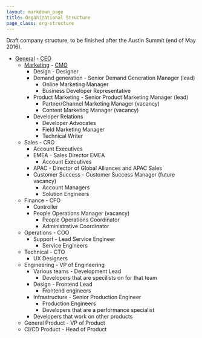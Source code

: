 ```yaml
---
layout: markdown_page
title: Organizational Structure
page_class: org-structure
---
```


Draft company structure, to be finished after the Austin Summit (end of May 2016).

- [General](/handbook/) - [CEO](/jobs/chief-executive-officer/)
  - [Marketing](/handbook/marketing/) - [CMO](/jobs/chief-marketing-officer/)
    - Design - Designer
    - Demand generation - Senior Demand Generation Manager (lead)
      - Online Marketing Manager
      - Business Developer Representative
    - Product Marketing - Senior Product Marketing Manager (lead)
      - Partner/Channel Marketing Manager (vacancy)
      - Content Marketing Manager (vacancy)
    - Developer Relations
      - Developer Advocates
      - Field Marketing Manager
      - Technical Writer
  - Sales - CRO
    - Account Executives
    - EMEA - Sales Director EMEA
      - Account Executives
    - APAC - Director of Global Alliances and APAC Sales
    - Customer Success - Customer Success Manager (future vacancy)
      - Account Managers
      - Solution Engineers
  - Finance - CFO
    - Controller
    - People Operations Manager (vacancy)
      - People Operations Coordinator
      - Administrative Coordinator
  - Operations - COO
    - Support - Lead Service Engineer
      - Service Engineers
  - Technical - CTO
    - UX Designers
  - Engineering - VP of Engineering
    - Various teams - Development Lead
      - Developers that are specilists on for that team
    - Design - Frontend Lead
      - Frontend engineers
    - Infrastructure - Senior Production Engineer
      - Production Engineers
      - Developers that are a performance specialist
    - Developers that work on other products
  - General Product - VP of Product
  - CI/CD Product - Head of Product
